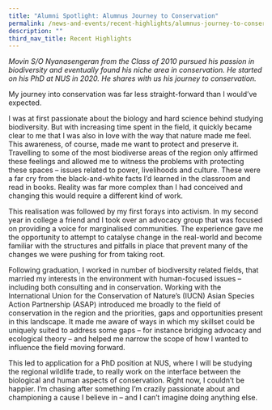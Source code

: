 ```yaml
---
title: "Alumni Spotlight: Alumnus Journey to Conservation"
permalink: /news-and-events/recent-highlights/alumnus-journey-to-conservation/
description: ""
third_nav_title: Recent Highlights
---
```

_Movin S/O Nyanasengeran from the Class of 2010 pursued his passion in biodiversity and eventually found his niche area in conservation. He started on his PhD at NUS in 2020. He shares with us his journey to conservation._

My journey into conservation was far less straight-forward than I would’ve expected.

I was at first passionate about the biology and hard science behind studying biodiversity. But with increasing time spent in the field, it quickly became clear to me that I was also in love with the way that nature made me feel. This awareness, of course, made me want to protect and preserve it. Travelling to some of the most biodiverse areas of the region only affirmed these feelings and allowed me to witness the problems with protecting these spaces – issues related to power, livelihoods and culture. These were a far cry from the black-and-white facts I’d learned in the classroom and read in books. Reality was far more complex than I had conceived and changing this would require a different kind of work.

This realisation was followed by my first forays into activism. In my second year in college a friend and I took over an advocacy group that was focused on providing a voice for marginalised communities. The experience gave me the opportunity to attempt to catalyse change in the real-world and become familiar with the structures and pitfalls in place that prevent many of the changes we were pushing for from taking root.

Following graduation, I worked in number of biodiversity related fields, that married my interests in the environment with human-focused issues – including both consulting and in conservation. Working with the International Union for the Conservation of Nature’s (IUCN) Asian Species Action Partnership (ASAP) introduced me broadly to the field of conservation in the region and the priorities, gaps and opportunities present in this landscape. It made me aware of ways in which my skillset could be uniquely suited to address some gaps – for instance bridging advocacy and ecological theory – and helped me narrow the scope of how I wanted to influence the field moving forward.

This led to application for a PhD position at NUS, where I will be studying the regional wildlife trade, to really work on the interface between the biological and human aspects of conservation. Right now, I couldn’t be happier. I’m chasing after something I’m crazily passionate about and championing a cause I believe in – and I can’t imagine doing anything else.